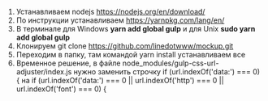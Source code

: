 1. Устанавливаем nodejs https://nodejs.org/en/download/
2. По инструкции устанавливаем https://yarnpkg.com/lang/en/
3. В терминале для Windows __yarn add global gulp__ и для Unix __sudo yarn add global gulp__
4. Клонируем git clone https://github.com/linedotwww/mockup.git
5. Переходим в папку, там командой yarn install устанавливаем все
6. Временное решение, в файле node_modules/gulp-css-url-adjuster/index.js нужно заменить строчку if (url.indexOf('data:') === 0) { на if (url.indexOf('data:') === 0 || url.indexOf('http') === 0 || url.indexOf('font') === 0) {
